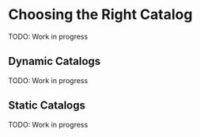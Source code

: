 Choosing the Right Catalog
===============================================================================
TODO: Work in progress

Dynamic Catalogs
-------------------------------------------------------------------------------
TODO: Work in progress

Static Catalogs
-------------------------------------------------------------------------------
TODO: Work in progress
